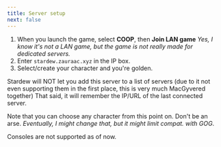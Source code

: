```yaml
---
title: Server setup
next: false
---
```

1. When you launch the game, select **COOP**, then **Join LAN game**
    *Yes, I know it's not a LAN game, but the game is not really made for dedicated servers.*
2. Enter `stardew.zauraac.xyz` in the IP box. 
3. Select/create your character and you're golden. 

Stardew will NOT let you add this server to a list of servers (due to it not even supporting them in the first place, this is very much MacGyvered together)
That said, it will remember the IP/URL of the last connected server. 

Note that you can choose any character from this point on. Don't be an arse. 
    *Eventually, I might change that, but it might limit compat. with GOG*.

Consoles are not supported as of now. 
